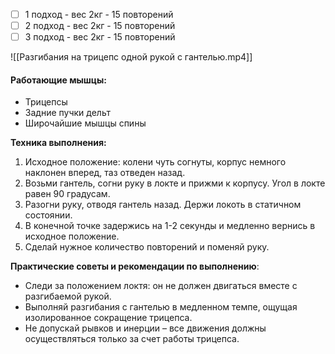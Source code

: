 
- [ ] 1 подход - вес 2кг - 15 повторений
- [ ] 2 подход - вес 2кг - 15 повторений
- [ ] 3 подход - вес 2кг - 15 повторений

![[Разгибания на трицепс одной рукой с гантелью.mp4]]

#### **Работающие мышцы:**

-   Трицепсы
-   Задние пучки дельт
-   Широчайшие мышцы спины

**Техника выполнения:**

1.  Исходное положение: колени чуть согнуты, корпус немного наклонен вперед, таз отведен назад.
2.  Возьми гантель, согни руку в локте и прижми к корпусу. Угол в локте равен 90 градусам.
3.  Разогни руку, отводя гантель назад. Держи локоть в статичном состоянии.
4.  В конечной точке задержись на 1-2 секунды и медленно вернись в исходное положение.
5.  Сделай нужное количество повторений и поменяй руку.

**Практические советы и рекомендации по выполнению**:

-   Следи за положением локтя: он не должен двигаться вместе с разгибаемой рукой.
-   Выполняй разгибания с гантелью в медленном темпе, ощущая изолированное сокращение трицепса.
-   Не допускай рывков и инерции – все движения должны осуществляться только за счет работы трицепса.